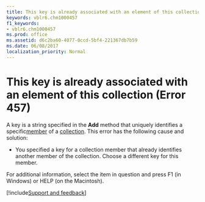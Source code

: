 ```yaml
---
title: This key is already associated with an element of this collection (Error 457)
keywords: vblr6.chm1000457
f1_keywords:
- vblr6.chm1000457
ms.prod: office
ms.assetid: d6c2ba60-4077-0ccd-5bf4-221367db7b59
ms.date: 06/08/2017
localization_priority: Normal
---
```



# This key is already associated with an element of this collection (Error 457)

A key is a string specified in the  **Add** method that uniquely identifies a specific[member](../../Glossary/vbe-glossary.md#member) of a [collection](../../Glossary/vbe-glossary.md#collection). This error has the following cause and solution:



- You specified a key for a collection member that already identifies another member of the collection. Choose a different key for this member.
    

For additional information, select the item in question and press F1 (in Windows) or HELP (on the Macintosh).

[!include[Support and feedback](~/includes/feedback-boilerplate.md)]
